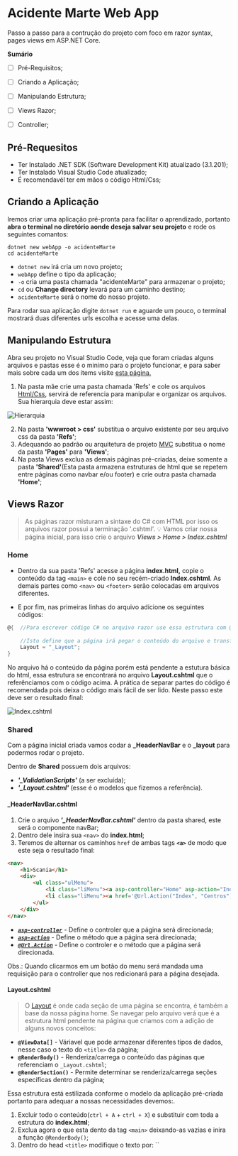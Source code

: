 # Acidente Marte Web App 
Passo a passo para a contrução do projeto com foco em razor syntax, pages views em ASP.NET Core. 

**Sumário**
- [ ] Pré-Requisitos;
- [ ] Criando a Aplicação;
- [ ] Manipulando Estrutura;
- [ ] Views Razor;
- [ ] Controller;


## Pré-Requesitos
- Ter Instalado .NET SDK (Software Development Kit) atualizado (3.1.201);
- Ter Instalado Visual Studio Code atualizado;
- É recomendavél ter em mãos o código Html/Css;

## Criando a Aplicação
Iremos criar uma aplicação pré-pronta para facilitar o aprendizado, portanto **abra o terminal no diretório aonde deseja salvar seu projeto** e rode os seguintes comantos:

```
dotnet new webApp -o acidenteMarte 
cd acidenteMarte
```

- `dotnet new` irá cria um novo projeto;
- `webApp` define o tipo da aplicação;
- `-o` cria uma pasta chamada "acidenteMarte" para armazenar o projeto;
- `cd` ou **Change directory** levará para um caminho destino;
- `acidenteMarte` será o nome do nosso projeto.

Para rodar sua aplicação digite `dotnet run` e aguarde um pouco, o terminal mostrará duas diferentes urls escolha e acesse uma delas.


## Manipulando Estrutura 
Abra seu projeto no Visual Studio Code, veja que foram criadas alguns arquivos e pastas esse é o minimo para o projeto funcionar, e para saber mais sobre cada um dos items visite [esta página.](https://docs.microsoft.com/en-us/aspnet/core/tutorials/razor-pages/razor-pages-start?view=aspnetcore-3.1&tabs=visual-studio-code#examine-the-project-files) 

1. Na pasta mãe crie uma pasta chamada 'Refs' e cole os arquivos [Html/Css](https://github.com/amadorsenai/RazorPages_2020_T1/tree/master/Html_Css), servirá de referencia para manipular e organizar os arquivos. Sua hierarquia deve estar assim:


 ![Hierarquia](https://github.com/amadorsenai/RazorPages_2020_T1/blob/master/assets/00.png)

2. Na pasta **'wwwroot > css'**  substitua o arquivo existente por seu arquivo css da pasta **'Refs'**;
3. Adequando ao padrão ou arquitetura de projeto [MVC](https://tableless.com.br/mvc-afinal-e-o-que/) substitua o nome da pasta **'Pages'** para **'Views'**;
4. Na pasta Views exclua as demais páginas pré-criadas, deixe somente a pasta **'Shared'**(Esta pasta armazena estruturas de html que se repetem entre páginas como navbar e/ou footer) e crie outra pasta chamada **'Home'**;


## Views Razor
> As páginas razor misturam a sintaxe do C# com HTML por isso os arquivos razor possui a terminação '.cshtml'. :bulb: 
Vamos criar nossa página inicial, para isso crie o arquivo ***Views > Home > Index.cshtml***

### Home 
- Dentro da sua pasta 'Refs' acesse a página **index.html,** copie o conteúdo da tag ``<main>`` e cole no seu recém-criado **Index.cshtml**. As demais partes como ``<nav>`` ou ``<footer>`` serão colocadas em arquivos diferentes. 

- E por fim, nas primeiras linhas do arquivo adicione os seguintes códigos:

```C#
@{  //Para escrever código C# no arquivo razor use essa estrutura com @{}
    
    //Isto define que a página irá pegar o conteúdo do arquivo e transformar em html puro a partir de um layout.
    Layout = "_Layout";
}
```

No arquivo há o conteúdo da página porém está pendente a estutura básica do html, essa estrutura se encontrará no arquivo **Layout.cshtml** que o referênciamos com o código acima. A prática de separar partes do código é recomendada pois deixa o código mais fácil de ser lido. Neste passo este deve ser o resultado final:

 ![Index.cshtml](https://github.com/amadorsenai/RazorPages_2020_T1/blob/master/assets/01.png)

### Shared
Com a página inicial criada vamos codar a **_HeaderNavBar** e o **_layout** para podermos rodar o projeto.

Dentro de **Shared** possuem dois arquivos:
- ***'_ValidationScripts'*** (a ser excluída);
- ***'_Layout.cshtml'*** (esse é o modelos que fizemos a referência).

#### _HeaderNavBar.cshtml

1. Crie o arquivo ***'_HeaderNavBar.cshtml'*** dentro da pasta shared, este será o componente navBar;
2. Dentro dele insira sua ``<nav>`` do **index.html**;
3. Teremos de alternar os caminhos ``href`` de ambas tags **``<a>``** de modo que este seja o resultado final:

```Html
<nav>
    <h1>Scania</h1>
    <div>
        <ul class="ulMenu">
            <li class="liMenu"><a asp-controller="Home" asp-action="Index">Home</a></li>
            <li class="liMenu"><a href='@Url.Action("Index", "Centros")'>Centros de Comunicação</a></li>
        </ul>
    </div>
</nav>
```

- [***``asp-controller``***](https://docs.microsoft.com/pt-br/aspnet/core/mvc/views/working-with-forms?view=aspnetcore-3.1#the-form-action-tag-helper) - Define o controler que a página será direcionada;
- [***``asp-action``***](https://docs.microsoft.com/pt-br/aspnet/core/mvc/views/working-with-forms?view=aspnetcore-3.1#the-form-action-tag-helper) - Define o método que a página será direcionada;
- [***``@Url.Action``***](https://docs.microsoft.com/en-us/dotnet/api/system.web.mvc.urlhelper.action?view=aspnet-mvc-5.2) - Define o controler e o método que a página será direcionada.

Obs.: Quando clicarmos em um botão do menu será mandada uma requisição para o controller que nos redicionará para a página desejada. 


#### Layout.cshtml

> O [Layout](https://docs.microsoft.com/pt-br/aspnet/core/mvc/views/layout?view=aspnetcore-3.1#what-is-a-layout) é onde cada seção de uma página se encontra, é também a base da nossa página home. Se navegar pelo arquivo verá que é a estrutura html pendente na página que criamos com a adição de alguns novos conceitos: 


- **``@ViewData[]``** - Váriavel que pode armazenar diferentes tipos de dados, nesse caso o texto do ``<title>`` da página;
- **``@RenderBody()``** - Renderiza/carrega o conteúdo das páginas que referenciam o ``_Layout.cshtml``;  
- **``@RenderSection()``** - Permite determinar se renderiza/carrega seções específicas dentro da página;


Essa estrutura está estilizada conforme o modelo da aplicação pré-criada portanto para adequar a nossas necessidades devemos:.
1. Excluir todo o conteúdo(``ctrl + A`` + ``ctrl + X``) e substituir com toda a estrutura do **index.html**;
2. Exclua agora o que esta dento da tag ``<main>`` deixando-as vazias e inira a função ``@RenderBody()``;
3. Dentro do head ``<title>`` modifique o texto por: ``<title> @ViewData["Title"] </title";
4. Dentro do head ``<link>`` na propriedade **href** altere o novo caminho do css substituindo o **'./'** por **'~/'**``<link href="~/css/globalStyle.css">`` (O til encontra o caminho independente do ponto de partida);
5. Substitua o que está dentro da tag ``<header>`` por:

````html
@{
    //Irá carregar a navBar que criada
    Html.RenderPartial("_HeaderNavBar");
}
```

Assim deve estar o layout.cshtml:

 ![Layout.cshtml](https://github.com/amadorsenai/RazorPages_2020_T1/blob/master/assets/02.png)


## Controllers

La vamos nós..
